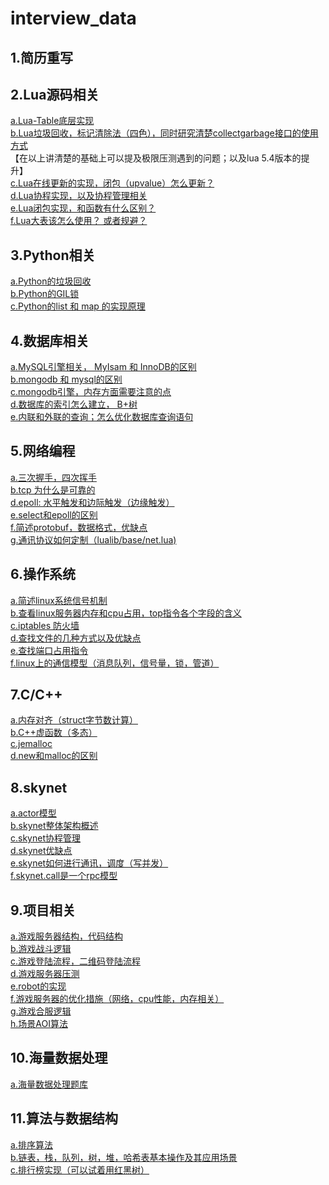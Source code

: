 # interview_data

## 1.简历重写

## 2.Lua源码相关
[a.Lua-Table底层实现</br>](lua.md#lua-table)
[b.Lua垃圾回收，标记清除法（四色），同时研究清楚collectgarbage接口的使用方式</br>](#Lua-Garbage)
	  【在以上讲清楚的基础上可以提及极限压测遇到的问题；以及lua 5.4版本的提升】</br>
[c.Lua在线更新的实现，闭包（upvalue）怎么更新？</br>](lua.md#lua-update)
[d.Lua协程实现，以及协程管理相关</br>]()
[e.Lua闭包实现，和函数有什么区别？</br>]()
[f.Lua大表该怎么使用？ 或者规避？</br>]()

## 3.Python相关
[a.Python的垃圾回收</br>]()
[b.Python的GIL锁</br>]()
[c.Python的list 和 map 的实现原理</br>]()
	
## 4.数据库相关
[a.MySQL引擎相关， MyIsam 和 InnoDB的区别</br>](sql.md)
[b.mongodb 和 mysql的区别</br>](sql.md)
[c.mongodb引擎，内存方面需要注意的点</br>](sql.md)
[d.数据库的索引怎么建立， B+树</br>](sql.md)
[e.内联和外联的查询；怎么优化数据库查询语句</br>](sql.md)

## 5.网络编程
[a.三次握手，四次挥手</br>](TCP.md)
[b.tcp 为什么是可靠的</br>](TCP.md)
[d.epoll: 水平触发和边际触发（边缘触发）</br>](epoll.md)
[e.select和epoll的区别</br>](epoll.md)
[f.简述protobuf，数据格式，优缺点</br>](protobuf.md)
[g.通讯协议如何定制（lualib/base/net.lua)</br>]()

## 6.操作系统
[a.简述linux系统信号机制</br>]()
[b.查看linux服务器内存和cpu占用，top指令各个字段的含义</br>]()
[c.iptables 防火墙</br>]()
[d.查找文件的几种方式以及优缺点</br>]()
[e.查找端口占用指令</br>]()
[f.linux上的通信模型（消息队列，信号量，锁，管道）</br>]()

## 7.C/C++
[a.内存对齐（struct字节数计算）</br>](c.md)
[b.C++虚函数（多态）</br>](c.md)
[c.jemalloc</br>](c.md)
[d.new和malloc的区别</br>](c.md)
	
## 8.skynet
[a.actor模型</br>](actor.md)
[b.skynet整体架构概述</br>](skynet.md)
[c.skynet协程管理</br>](skynet.md)
[d.skynet优缺点</br>](skynet.md)
[e.skynet如何进行通讯，调度（写并发）</br>](skynet.md)
[f.skynet.call是一个rpc模型</br>](skynet.md)

## 9.项目相关
[a.游戏服务器结构，代码结构</br>](game_dev.md)
[b.游戏战斗逻辑</br>]()
[c.游戏登陆流程，二维码登陆流程</br>](game.md)
[d.游戏服务器压测</br>]()
[e.robot的实现</br>]()
[f.游戏服务器的优化措施（网络，cpu性能，内存相关）</br>]()
[g.游戏合服逻辑</br>]()
[h.场景AOI算法</br>]()

## 10.海量数据处理
[a.海量数据处理题库</br>]()

## 11.算法与数据结构
[a.排序算法</br>]()
[b.链表，栈，队列，树，堆，哈希表基本操作及其应用场景</br>]()
[c.排行榜实现（可以试着用红黑树）</br>]()
